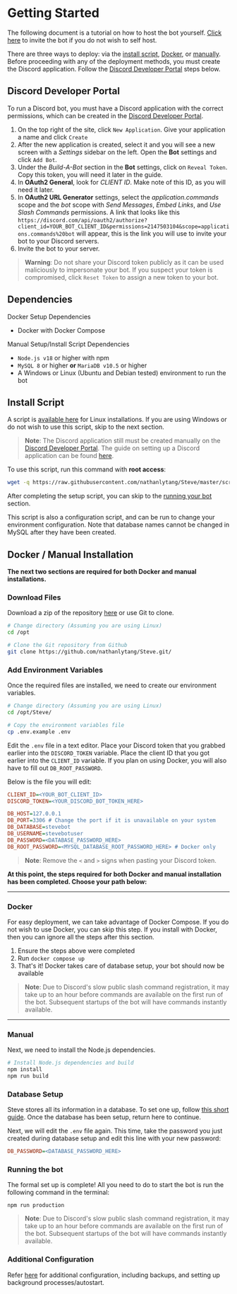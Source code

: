 # Getting Started

The following document is a tutorial on how to host the bot yourself.  [Click here](https://discord.com/oauth2/authorize?client_id=773117222380896276&permissions=2147503104&scope=applications.commands%20bot) to invite the bot if you do not wish to self host.

There are three ways to deploy: via the [install script](#install-script), [Docker](#docker--manual-installation), or [manually](#docker--manual-installation).  Before proceeding with any of the deployment methods, you must create the Discord application.  Follow the [Discord Developer Portal](#discord-developer-portal) steps below.

## Discord Developer Portal
To run a Discord bot, you must have a Discord application with the correct permissions, which can be created in the [Discord Developer Portal](https://discord.com/developers/applications).
1. On the top right of the site, click `New Application`.  Give your application a name and click `Create`
2. After the new application is created, select it and you will see a new screen with a *Settings* sidebar on the left. Open the **Bot** settings and click `Add Bot`.
3. Under the *Build-A-Bot* section in the **Bot** settings, click on `Reveal Token`.  Copy this token, you will need it later in the guide.
4. In **OAuth2 General**, look for *CLIENT ID*.  Make note of this ID, as you will need it later.
5. In **OAuth2 URL Generator** settings, select the *application.commands* scope and the *bot* scope with *Send Messages*, *Embed Links*, and *Use Slash Commands* permissions. A link that looks like this `https://discord.com/api/oauth2/authorize?client_id=YOUR_BOT_CLIENT_ID&permissions=2147503104&scope=applications.commands%20bot` will appear, this is the link you will use to invite your bot to your Discord servers.
6. Invite the bot to your server.

> **Warning**:
> Do not share your Discord token publicly as it can be used maliciously to impersonate your bot.  If you suspect your token is compromised, click `Reset Token` to assign a new token to your bot.

## Dependencies
Docker Setup Dependencies
* Docker with Docker Compose

Manual Setup/Install Script Dependencies
* `Node.js v18` or higher with npm
* `MySQL 8` or higher **or** `MariaDB v10.5` or higher
* A Windows or Linux (Ubuntu and Debian tested) environment to run the bot

## Install Script
A script is [available here](https://raw.githubusercontent.com/nathanlytang/Steve/master/scripts/setup.sh) for Linux installations.  If you are using Windows or do not wish to use this script, skip to the next section.

> **Note**:
> The Discord application still must be created manually on the [Discord Developer Portal](https://discord.com/developers/applications). The guide on setting up a Discord application can be found [here](#discord-developer-portal).

To use this script, run this command with **root access**:
```bash
wget -q https://raw.githubusercontent.com/nathanlytang/Steve/master/scripts/setup.sh && sudo ./setup.sh
```

After completing the setup script, you can skip to the [running your bot](#running-the-bot) section.

This script is also a configuration script, and can be run to change your environment configuration.  Note that database names cannot be changed in MySQL after they have been created. 

## Docker / Manual Installation

**The next two sections are required for both Docker and manual installations.**

### Download Files
Download a zip of the repository [here](https://github.com/nathanlytang/Steve/archive/master.zip) or use Git to clone.
```bash
# Change directory (Assuming you are using Linux)
cd /opt

# Clone the Git repository from Github
git clone https://github.com/nathanlytang/Steve.git/
```
### Add Environment Variables
Once the required files are installed, we need to create our environment variables.
```bash
# Change directory (Assuming you are using Linux)
cd /opt/Steve/

# Copy the environment variables file
cp .env.example .env
```

Edit the `.env` file in a text editor.  Place your Discord token that you grabbed earlier into the `DISCORD_TOKEN` variable.  Place the client ID that you got earlier into the `CLIENT_ID` variable. If you plan on using Docker, you will also have to fill out `DB_ROOT_PASSWORD`.

Below is the file you will edit:
```ini
CLIENT_ID=<YOUR_BOT_CLIENT_ID>
DISCORD_TOKEN=<YOUR_DISCORD_BOT_TOKEN_HERE>

DB_HOST=127.0.0.1
DB_PORT=3306 # Change the port if it is unavailable on your system
DB_DATABASE=stevebot
DB_USERNAME=stevebotuser
DB_PASSWORD=<DATABASE_PASSWORD_HERE>
DB_ROOT_PASSWORD=<MYSQL_DATABASE_ROOT_PASSWORD_HERE> # Docker only
```
> **Note**:
> Remove the `<` and `>` signs when pasting your Discord token.

**At this point, the steps required for both Docker and manual installation has been completed.  Choose your path below:**

---

### Docker
For easy deployment, we can take advantage of Docker Compose. If you do not wish to use Docker, you can skip this step.  If you install with Docker, then you can ignore all the steps after this section.

1. Ensure the steps above were completed
2. Run `docker compose up`
3. That's it!  Docker takes care of database setup, your bot should now be available

> **Note**:
> Due to Discord's slow public slash command registration, it may take up to an hour before commands are available on the first run of the bot.  Subsequent startups of the bot will have commands instantly available.

---

### Manual
Next, we need to install the Node.js dependencies.
```bash
# Install Node.js dependencies and build
npm install
npm run build
```

### Database Setup
Steve stores all its information in a database. To set one up, follow [this short guide](db_setup.md).  Once the database has been setup, return here to continue.

Next, we will edit the `.env` file again.  This time, take the password you just created during database setup and edit this line with your new password:
```ini
DB_PASSWORD=<DATABASE_PASSWORD_HERE>
```

### Running the bot
The formal set up is complete!  All you need to do to start the bot is run the following command in the terminal:
```
npm run production
```

> **Note**:
> Due to Discord's slow public slash command registration, it may take up to an hour before commands are available on the first run of the bot.  Subsequent startups of the bot will have commands instantly available.

### Additional Configuration
Refer [here](additional_configuration.md) for additional configuration, including backups, and setting up background processes/autostart.